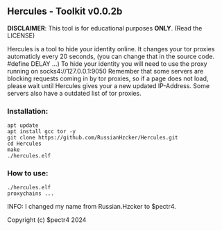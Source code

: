 ## Hercules - Toolkit v0.0.2b

**DISCLAIMER**: This tool is for educational purposes **ONLY**. (Read the LICENSE)

Hercules is a tool to hide your identity online.
It changes your tor proxies automaticly every 20 seconds,
(you can change that in the source code. #define DELAY ...)
To hide your identity you will need to use the proxy running
on socks4://127.0.0.1:9050
Remember that some servers are blocking requests coming in by
tor proxies, so if a page does not load, please wait until Hercules
gives your a new updated IP-Address. Some servers also have a outdated
list of tor proxies.

### Installation:
```
apt update
apt install gcc tor -y
git clone https://github.com/RussianHzcker/Hercules.git
cd Hercules
make
./hercules.elf
```

### How to use:
```
./hercules.elf
proxychains ...
```

INFO: I changed my name from Russian.Hzcker to $pectr4.

Copyright (c) $pectr4 2024
